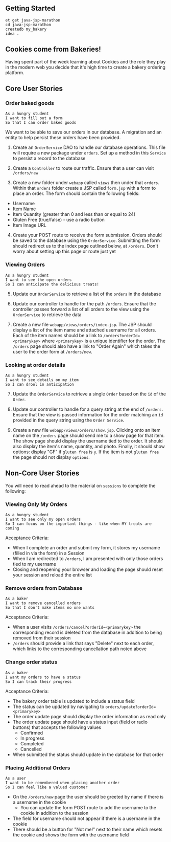 ## Getting Started

```no-highlight
et get java-jsp-marathon
cd java-jsp-marathon
createdb my_bakery
idea .
```

## Cookies come from Bakeries!

Having spent part of the week learning about Cookies and the role they play in the modern web you decide that it's high time to create a bakery ordering platform.

## Core User Stories

### Order baked goods

```no-highlight
As a hungry student
I want to fill out a form
So that I can order baked goods
```

We want to be able to save our orders in our database. A migration and an entity to help persist these orders have been provided.

1. Create an `OrderService` DAO to handle our database operations. This file will require a new package under `orders`. Set up a method in this `Service` to persist a record to the database

2. Create a `Controller` to route our traffic. Ensure that a user can visit `/orders/new`

3. Create a new folder under `webapp` called `views` then under that `orders`. Within that `orders` folder create a JSP called `form.jsp` with a form to place an order. The form should contain the following fields:
  - Username
  - Item Name
  - Item Quantity (greater than 0 and less than or equal to 24)
  - Gluten Free (true/false) - use a radio button
  - Item Image URL

4. Create your POST route to receive the form submission. Orders should be saved to the database using the `OrderService`. Submitting the form should redirect us to the index page outlined below, at `/orders`. Don't worry about setting up this page or route just yet

### Viewing Orders

```no-highlight
As a hungry student
I want to see the open orders
So I can anticipate the delicious treats!
```

5. Update our `OrderService` to retrieve a list of the `orders` in the database

6. Update our controller to handle for the path `/orders`. Ensure that the controller passes forward a list of all orders to the view using the `OrderService` to retrieve the data

7. Create a new file `webapp/views/orders/index.jsp`. The JSP should display a list of the item name and attached username for all orders. Each of the item names should be a link to `/orders?orderId=<primarykey>` where `<primarykey>` is a unique identifier for the order. The `/orders` page should also have a link to "Order Again" which takes the user to the order form at `/orders/new`.

### Looking at order details

```no-highlight
As a hungry student
I want to see details on my item
So I can drool in anticipation
```

7. Update the `OrderService` to retrieve a single `Order` based on the `id` of the `Order`.

8. Update our controller to handle for a query string at the end of `/orders`. Ensure that the view is passed information for the order matching an `id` provided in the query string using the `Order Service`. 

9. Create a new file `webapp/views/orders/show.jsp`. Clicking onto an item name on the `/orders` page should send me to a show page for that item. The show page should display the username tied to the order. It should also display the item's name, quantity, and photo. Finally, it should show options: display "GF" if `gluten free` is `y`. If the item is not `gluten free` the page should not display `options`.


## Non-Core User Stories

You will need to read ahead to the material on `sessions` to complete the following:

### Viewing Only My Orders

```no-highlight
As a hungry student
I want to see only my open orders
So I can focus on the important things - like when MY treats are coming
```

Acceptance Criteria:

- When I complete an order and submit my form, it stores my username (filled in via the form) in a Session
- When I am redirected to `/orders`, I am presented with only those orders tied to my username
- Closing and reopening your browser and loading the page should reset your session and reload the entire list

### Remove orders from Database

```no-highlight
As a baker
I want to remove cancelled orders
So that I don't make items no one wants
```

Acceptance Criteria:

- When a user visits `/orders/cancel?orderId=<primarykey>` the corresponding record is deleted from the database in addition to being removed from their session
- `/orders` should provide a link that says "Delete" next to each order, which links to the corresponding cancellation path noted above

### Change order status

```no-highlight
As a baker
I want my orders to have a status
So I can track their progress
```

Acceptance Criteria:

- The bakery order table is updated to include a status field
- The status can be updated by navigating to `orders/update?orderId=<primarykey>`
- The order update page should display the order information as read only
- The order update page should have a status input (field or radio buttons) that accepts the following values
  - Confirmed
  - In progress
  - Completed
  - Cancelled
- When submitted the status should update in the database for that order

### Placing Additional Orders

```no-highlight
As a user
I want to be remembered when placing another order
So I can feel like a valued customer
```

- On the `/orders/new` page the user should be greeted by name if there is a username in the cookie
  - You can update the form POST route to add the username to the cookie in addition to the session
- The field for username should not appear if there is a username in the cookie
- There should be a button for "Not me!" next to their name which resets the cookie and shows the form with the username field
